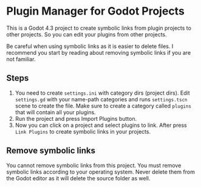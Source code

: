 # Plugin Manager for Godot Projects

This is a Godot 4.3 project to create symbolic links from plugin projects to other projects. So you can edit your plugins from other projects.

Be careful when using symbolic links as it is easier to delete files. I recommend you start by reading about removing symbolic links if you are not familiar.

## Steps

1. You need to create `settings.ini` with category dirs (project dirs). Edit `settings.gd` with your name-path categories and runs `settings.tscn` scene to create the file. Make sure to create a category called `plugins` that will contain all your plugins.
2. Run the project and press Import Plugins button.
3. Now you can click on a project and select plugins to link. After press `Link Plugins` to create symbolic links in your projects.

## Remove symbolic links

You cannot remove symbolic links from this project. You must remove symbolic links according to your operating system. Never delete them from the Godot editor as it will delete the source folder as well.
